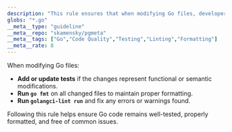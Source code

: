 ```yaml
---
description: "This rule ensures that when modifying Go files, developers maintain code quality and consistency by adding/updating tests, formatting code, and fixing linting errors."
globs: "*.go"
__meta__type: "guideline"
__meta__repo: "skamensky/pgmeta"
__meta__tags: ["Go","Code Quality","Testing","Linting","Formatting"]
__meta__rate: 8
---
```

When modifying Go files:
- **Add or update tests** if the changes represent functional or semantic modifications.
- **Run `go fmt`** on all changed files to maintain proper formatting.
- **Run `golangci-lint run`** and fix any errors or warnings found.

Following this rule helps ensure Go code remains well-tested, properly formatted, and free of common issues.